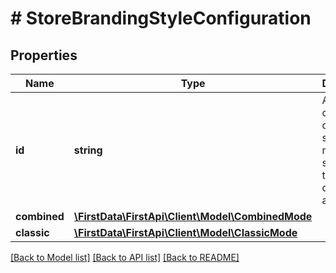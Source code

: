 # # StoreBrandingStyleConfiguration

## Properties

Name | Type | Description | Notes
------------ | ------------- | ------------- | -------------
**id** | **string** | An optional outlet id for clients that support multiple stores in the same developer app. | 
**combined** | [**\FirstData\FirstApi\Client\Model\CombinedMode**](CombinedMode.md) |  | [optional] 
**classic** | [**\FirstData\FirstApi\Client\Model\ClassicMode**](ClassicMode.md) |  | [optional] 

[[Back to Model list]](../../README.md#documentation-for-models) [[Back to API list]](../../README.md#documentation-for-api-endpoints) [[Back to README]](../../README.md)


